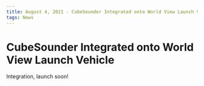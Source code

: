 ```yaml
---
title: August 4, 2021 - CubeSounder Integrated onto World View Launch Vehicle
tags: News
---
```

CubeSounder Integrated onto World View Launch Vehicle
=================

Integration, launch soon!
